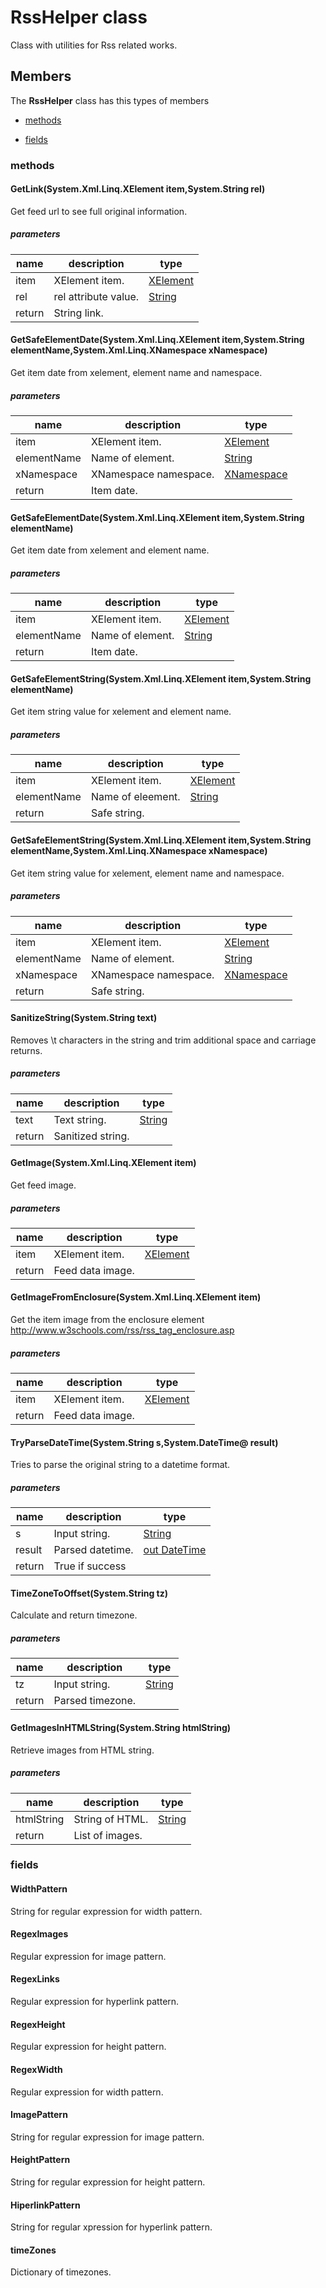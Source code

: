 
# RssHelper class

Class with utilities for Rss related works.

## Members

The **RssHelper** class has this types of members

* [methods](#methods)

* [fields](#fields)

### methods

#### GetLink(System.Xml.Linq.XElement item,System.String rel)

Get feed url to see full original information.

##### parameters



| name | description | type || --- | --- | --- || item | XElement item. | [XElement](https://msdn.microsoft.com/library/windows/apps/System.Xml.Linq.XElement) || rel | rel attribute value. | [String](https://msdn.microsoft.com/library/windows/apps/System.String) || return |String link. |
#### GetSafeElementDate(System.Xml.Linq.XElement item,System.String elementName,System.Xml.Linq.XNamespace xNamespace)

Get item date from xelement, element name and namespace.

##### parameters



| name | description | type || --- | --- | --- || item | XElement item. | [XElement](https://msdn.microsoft.com/library/windows/apps/System.Xml.Linq.XElement) || elementName | Name of element. | [String](https://msdn.microsoft.com/library/windows/apps/System.String) || xNamespace | XNamespace namespace. | [XNamespace](https://msdn.microsoft.com/library/windows/apps/System.Xml.Linq.XNamespace) || return |Item date. |
#### GetSafeElementDate(System.Xml.Linq.XElement item,System.String elementName)

Get item date from xelement and element name.

##### parameters



| name | description | type || --- | --- | --- || item | XElement item. | [XElement](https://msdn.microsoft.com/library/windows/apps/System.Xml.Linq.XElement) || elementName | Name of element. | [String](https://msdn.microsoft.com/library/windows/apps/System.String) || return |Item date. |
#### GetSafeElementString(System.Xml.Linq.XElement item,System.String elementName)

Get item string value for xelement and element name.

##### parameters



| name | description | type || --- | --- | --- || item | XElement item. | [XElement](https://msdn.microsoft.com/library/windows/apps/System.Xml.Linq.XElement) || elementName | Name of eleement. | [String](https://msdn.microsoft.com/library/windows/apps/System.String) || return |Safe string. |
#### GetSafeElementString(System.Xml.Linq.XElement item,System.String elementName,System.Xml.Linq.XNamespace xNamespace)

Get item string value for xelement, element name and namespace.

##### parameters



| name | description | type || --- | --- | --- || item | XElement item. | [XElement](https://msdn.microsoft.com/library/windows/apps/System.Xml.Linq.XElement) || elementName | Name of element. | [String](https://msdn.microsoft.com/library/windows/apps/System.String) || xNamespace | XNamespace namespace. | [XNamespace](https://msdn.microsoft.com/library/windows/apps/System.Xml.Linq.XNamespace) || return |Safe string. |
#### SanitizeString(System.String text)

Removes \t characters in the string and trim additional space and carriage returns.

##### parameters



| name | description | type || --- | --- | --- || text | Text string. | [String](https://msdn.microsoft.com/library/windows/apps/System.String) || return |Sanitized string. |
#### GetImage(System.Xml.Linq.XElement item)

Get feed image.

##### parameters



| name | description | type || --- | --- | --- || item | XElement item. | [XElement](https://msdn.microsoft.com/library/windows/apps/System.Xml.Linq.XElement) || return |Feed data image. |
#### GetImageFromEnclosure(System.Xml.Linq.XElement item)

Get the item image from the enclosure element http://www.w3schools.com/rss/rss_tag_enclosure.asp

##### parameters



| name | description | type || --- | --- | --- || item | XElement item. | [XElement](https://msdn.microsoft.com/library/windows/apps/System.Xml.Linq.XElement) || return |Feed data image. |
#### TryParseDateTime(System.String s,System.DateTime@ result)

Tries to parse the original string to a datetime format.

##### parameters



| name | description | type || --- | --- | --- || s | Input string. | [String](https://msdn.microsoft.com/library/windows/apps/System.String) || result | Parsed datetime. | [out DateTime](https://msdn.microsoft.com/library/windows/apps/System.DateTime) || return |True if success |
#### TimeZoneToOffset(System.String tz)

Calculate and return timezone.

##### parameters



| name | description | type || --- | --- | --- || tz | Input string. | [String](https://msdn.microsoft.com/library/windows/apps/System.String) || return |Parsed timezone. |
#### GetImagesInHTMLString(System.String htmlString)

Retrieve images from HTML string.

##### parameters



| name | description | type || --- | --- | --- || htmlString | String of HTML. | [String](https://msdn.microsoft.com/library/windows/apps/System.String) || return |List of images. |
### fields

#### WidthPattern

String for regular expression for width pattern.

#### RegexImages

Regular expression for image pattern.

#### RegexLinks

Regular expression for hyperlink pattern.

#### RegexHeight

Regular expression for height pattern.

#### RegexWidth

Regular expression for width pattern.

#### ImagePattern

String for regular expression for image pattern.

#### HeightPattern

String for regular expression for height pattern.

#### HiperlinkPattern

String for regular xpression for hyperlink pattern.

#### timeZones

Dictionary of timezones.
